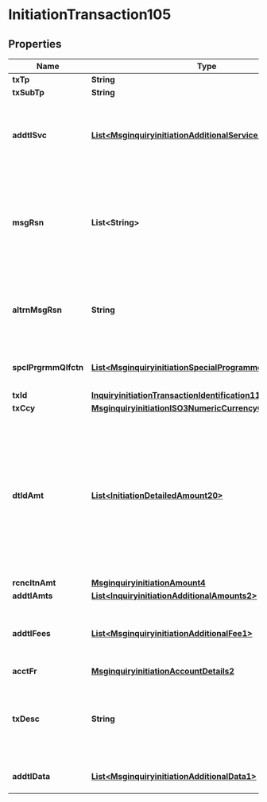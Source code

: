 

# InitiationTransaction105

## Properties

Name | Type | Description | Notes
------------ | ------------- | ------------- | -------------
**txTp** | **String** |  |  [optional]
**txSubTp** | **String** |  |  [optional]
**addtlSvc** | [**List&lt;MsginquiryinitiationAdditionalService1&gt;**](MsginquiryinitiationAdditionalService1.md) | Additional functions or services to be performed in conjunction with the transaction. |  [optional]
**msgRsn** | **List&lt;String&gt;** | Reason to send the message. ISO 8583:93/2003 bit 25.  The ISO 8583 maintenance agency (MA) manages this code list. |  [optional]
**altrnMsgRsn** | **String** | Supports message reason codes that are not defined  in external code list. |  [optional]
**spclPrgrmmQlfctn** | [**List&lt;MsginquiryinitiationSpecialProgrammeQualification1&gt;**](MsginquiryinitiationSpecialProgrammeQualification1.md) | Data to qualify for incentive or other related programmes. |  [optional]
**txId** | [**InquiryinitiationTransactionIdentification11**](InquiryinitiationTransactionIdentification11.md) |  |  [optional]
**txCcy** | [**MsginquiryinitiationISO3NumericCurrencyCode**](MsginquiryinitiationISO3NumericCurrencyCode.md) |  |  [optional]
**dtldAmt** | [**List&lt;InitiationDetailedAmount20&gt;**](InitiationDetailedAmount20.md) | Further details of some or all amounts in the transaction amount.  The detailed amount is used to calculate the reconciliation amount for messages in which the transaction amount is absent. |  [optional]
**rcncltnAmt** | [**MsginquiryinitiationAmount4**](MsginquiryinitiationAmount4.md) |  |  [optional]
**addtlAmts** | [**List&lt;InquiryinitiationAdditionalAmounts2&gt;**](InquiryinitiationAdditionalAmounts2.md) |  |  [optional]
**addtlFees** | [**List&lt;MsginquiryinitiationAdditionalFee1&gt;**](MsginquiryinitiationAdditionalFee1.md) | Fees not included in the transaction amount but included in the settlement. |  [optional]
**acctFr** | [**MsginquiryinitiationAccountDetails2**](MsginquiryinitiationAccountDetails2.md) |  |  [optional]
**txDesc** | **String** | Transaction data related to programmes and services, content and format based on bilateral agreements. |  [optional]
**addtlData** | [**List&lt;MsginquiryinitiationAdditionalData1&gt;**](MsginquiryinitiationAdditionalData1.md) | Contains additional data. |  [optional]



